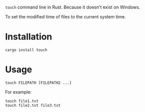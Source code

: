 `touch` command line in Rust. Because it doesn't exist on Windows.

To set the modified time of files to the current system time.

# Installation
```
cargo install touch
```

# Usage
```
touch FILEPATH [FILEPATH2 ...]
```
For example:
```
touch file1.txt
touch file2.txt file3.txt
```
